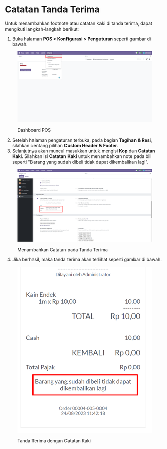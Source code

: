 # Catatan Tanda Terima

Untuk menambahkan footnote atau catatan kaki di tanda terima, dapat mengikuti langkah-langkah berikut:

1. Buka halaman **POS > Konfigurasi > Pengaturan** seperti gambar di bawah.

<figure><img src="../../../.gitbook/assets/image (8) (1).png" alt=""><figcaption><p>Dashboard POS</p></figcaption></figure>

2. Setelah halaman pengaturan terbuka, pada bagian **Tagihan & Resi**, silahkan centang pilihan **Custom Header & Footer**.
3. Selanjutnya akan muncul masukkan untuk mengisi **Kop** dan **Catatan Kaki**. Silahkan isi **Catatan Kaki** untuk menambahkan note pada bill seperti "Barang yang sudah dibeli tidak dapat dikembalikan lagi".

<figure><img src="../../../.gitbook/assets/image (9) (1).png" alt=""><figcaption><p>Menambahkan Catatan pada Tanda Terima</p></figcaption></figure>

4. Jika berhasil, maka tanda terima akan terlihat seperti gambar di bawah.

<figure><img src="../../../.gitbook/assets/image (7) (1).png" alt=""><figcaption><p>Tanda Terima dengan Catatan Kaki</p></figcaption></figure>

